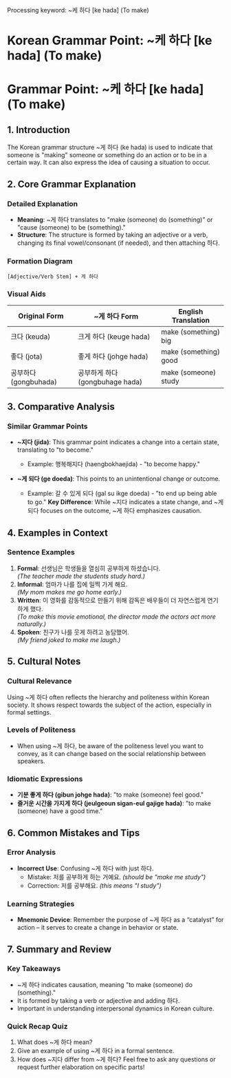 Processing keyword: ~케 하다 [ke hada] (To make)
# Korean Grammar Point: ~케 하다 [ke hada] (To make)
# Grammar Point: ~케 하다 [ke hada] (To make)
## 1. Introduction
The Korean grammar structure ~게 하다 (ke hada) is used to indicate that someone is "making" someone or something do an action or to be in a certain way. It can also express the idea of causing a situation to occur.
## 2. Core Grammar Explanation
### Detailed Explanation
- **Meaning**: ~게 하다 translates to "make (someone) do (something)" or "cause (someone) to be (something)."
- **Structure**: The structure is formed by taking an adjective or a verb, changing its final vowel/consonant (if needed), and then attaching 하다.
### Formation Diagram
```
[Adjective/Verb Stem] + 게 하다
```
### Visual Aids
| Original Form  | ~게 하다 Form      | English Translation       |
|-----------------|---------------------|-----------------------------|
| 크다 (keuda)    | 크게 하다 (keuge hada) | make (something) big         |
| 좋다 (jota)     | 좋게 하다 (johge hada) | make (something) good        |
| 공부하다 (gongbuhada) | 공부하게 하다 (gongbuhage hada) | make (someone) study  |
## 3. Comparative Analysis
### Similar Grammar Points
- **~지다 (jida)**: This grammar point indicates a change into a certain state, translating to "to become." 
  - Example: 행복해지다 (haengbokhaejida) - "to become happy."
  
- **~게 되다 (ge doeda)**: This points to an unintentional change or outcome.
  - Example: 갈 수 있게 되다 (gal su ikge doeda) - "to end up being able to go."
**Key Difference**:
While ~지다 indicates a state change, and ~게 되다 focuses on the outcome, ~게 하다 emphasizes causation.
## 4. Examples in Context
### Sentence Examples
1. **Formal**: 선생님은 학생들을 열심히 공부하게 하셨습니다.  
   *(The teacher made the students study hard.)*
2. **Informal**: 엄마가 나를 집에 일찍 가게 해요.  
   *(My mom makes me go home early.)*
3. **Written**: 이 영화를 감동적으로 만들기 위해 감독은 배우들이 더 자연스럽게 연기하게 했다.  
   *(To make this movie emotional, the director made the actors act more naturally.)*
4. **Spoken**: 친구가 나를 웃게 하려고 농담했어.  
   *(My friend joked to make me laugh.)*
## 5. Cultural Notes 
### Cultural Relevance
Using ~게 하다 often reflects the hierarchy and politeness within Korean society. It shows respect towards the subject of the action, especially in formal settings. 
### Levels of Politeness
- When using ~게 하다, be aware of the politeness level you want to convey, as it can change based on the social relationship between speakers.
### Idiomatic Expressions
- **기분 좋게 하다 (gibun johge hada)**: "to make (someone) feel good."
- **즐거운 시간을 가지게 하다 (jeulgeoun sigan-eul gajige hada)**: "to make (someone) have a good time."
## 6. Common Mistakes and Tips
### Error Analysis
- **Incorrect Use**: Confusing ~게 하다 with just 하다.
  - Mistake: 저를 공부하게 하는 거예요. *(should be "make me study")*
  - Correction: 저를 공부해요. *(this means "I study")*
### Learning Strategies
- **Mnemonic Device**: Remember the purpose of ~게 하다 as a “catalyst” for action – it serves to create a change in behavior or state.
## 7. Summary and Review
### Key Takeaways
- ~게 하다 indicates causation, meaning "to make (someone) do (something)."
- It is formed by taking a verb or adjective and adding 하다.
- Important in understanding interpersonal dynamics in Korean culture.
### Quick Recap Quiz
1. What does ~게 하다 mean?
2. Give an example of using ~게 하다 in a formal sentence.
3. How does ~지다 differ from ~게 하다?
Feel free to ask any questions or request further elaboration on specific parts!
